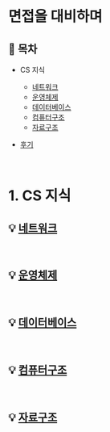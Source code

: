 # 면접을 대비하며

## :memo: 목차

- CS 지식
  - [네트워크]()
  - [운영체제]()
  - [데이터베이스]()
  - [컴퓨터구조]()
  - [자료구조]()

- [후기](후기)


</br>

# 1. CS 지식
## :bulb: [네트워크]()


</br>

## :bulb: [운영체제]()


</br>

## :bulb: [데이터베이스]()


</br>

## :bulb: [컴퓨터구조]()

</br>

## :bulb: [자료구조]()
